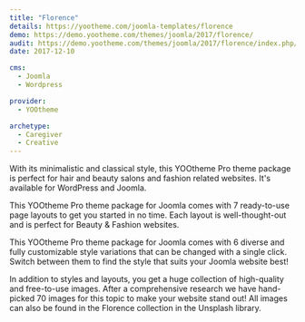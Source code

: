 ```yaml
---
title: "Florence"
details: https://yootheme.com/joomla-templates/florence
demo: https://demo.yootheme.com/themes/joomla/2017/florence/
audit: https://demo.yootheme.com/themes/joomla/2017/florence/index.php/blog
date: 2017-12-10

cms: 
  - Joomla
  - Wordpress

provider:
  - YOOtheme

archetype:
  - Caregiver
  - Creative
---
```


With its minimalistic and classical style, this YOOtheme Pro theme package is perfect for hair and beauty salons and fashion related websites. It's available for WordPress and Joomla.

This YOOtheme Pro theme package for Joomla comes with 7 ready-to-use page layouts to get you started in no time. Each layout is well-thought-out and is perfect for Beauty & Fashion websites.

This YOOtheme Pro theme package for Joomla comes with 6 diverse and fully customizable style variations that can be changed with a single click. Switch between them to find the style that suits your Joomla website best!

In addition to styles and layouts, you get a huge collection of high-quality and free-to-use images. After a comprehensive research we have hand-picked 70 images for this topic to make your website stand out! All images can also be found in the Florence collection in the Unsplash library.
